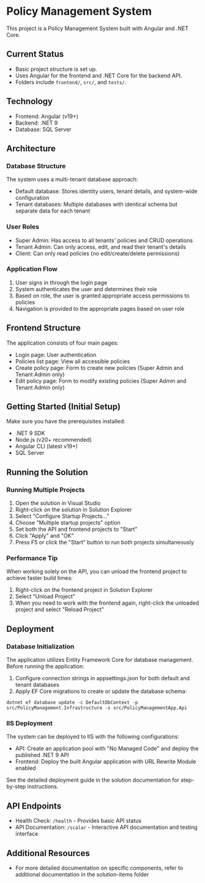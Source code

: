 # Policy Management System

This project is a Policy Management System built with Angular and .NET Core.

## Current Status

- Basic project structure is set up.
- Uses Angular for the frontend and .NET Core for the backend API.
- Folders include `frontend/`, `src/`, and `tests/`.

## Technology

- Frontend: Angular (v19+)
- Backend: .NET 9
- Database: SQL Server

## Architecture

### Database Structure
The system uses a multi-tenant database approach:
- Default database: Stores identity users, tenant details, and system-wide configuration
- Tenant databases: Multiple databases with identical schema but separate data for each tenant

### User Roles
- Super Admin: Has access to all tenants' policies and CRUD operations
- Tenant Admin: Can only access, edit, and read their tenant's details
- Client: Can only read policies (no edit/create/delete permissions)

### Application Flow
1. User signs in through the login page
2. System authenticates the user and determines their role
3. Based on role, the user is granted appropriate access permissions to policies
4. Navigation is provided to the appropriate pages based on user role

## Frontend Structure
The application consists of four main pages:
- Login page: User authentication
- Policies list page: View all accessible policies
- Create policy page: Form to create new policies (Super Admin and Tenant Admin only)
- Edit policy page: Form to modify existing policies (Super Admin and Tenant Admin only)

## Getting Started (Initial Setup)

Make sure you have the prerequisites installed:
- .NET 9 SDK
- Node.js (v20+ recommended)
- Angular CLI (latest v19+)
- SQL Server

## Running the Solution

### Running Multiple Projects
1. Open the solution in Visual Studio
2. Right-click on the solution in Solution Explorer
3. Select "Configure Startup Projects..."
4. Choose "Multiple startup projects" option
5. Set both the API and frontend projects to "Start"
6. Click "Apply" and "OK"
7. Press F5 or click the "Start" button to run both projects simultaneously

### Performance Tip
When working solely on the API, you can unload the frontend project to achieve faster build times:
1. Right-click on the frontend project in Solution Explorer
2. Select "Unload Project"
3. When you need to work with the frontend again, right-click the unloaded project and select "Reload Project"

## Deployment

### Database Initialization
The application utilizes Entity Framework Core for database management. Before running the application:
1. Configure connection strings in appsettings.json for both default and tenant databases
2. Apply EF Core migrations to create or update the database schema:
```
dotnet ef database update -c DefaultDbContext -p src/PolicyManagement.Infrastructure -s src/PolicyManagementApp.Api
```

### IIS Deployment
The system can be deployed to IIS with the following configurations:
- API: Create an application pool with "No Managed Code" and deploy the published .NET 9 API
- Frontend: Deploy the built Angular application with URL Rewrite Module enabled

See the detailed deployment guide in the solution documentation for step-by-step instructions.

## API Endpoints
- Health Check: `/health` - Provides basic API status
- API Documentation: `/scalar` - Interactive API documentation and testing interface

## Additional Resources
- For more detailed documentation on specific components, refer to additional documentation in the solution-items folder
